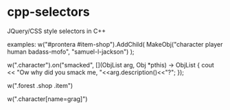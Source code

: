 # cpp-selectors
JQuery/CSS style selectors in C++

examples:
w("#prontera #item-shop").AddChild( MakeObj<Character>("character player human badass-mofo", "samuel-l-jackson") );

w(".character").on("smacked", [](ObjList arg, Obj *pthis) -> ObjList {
			cout << "Ow why did you smack me, "<<arg.description()<<"?";
		});
  
w(".forest .shop .item")

w(".character[name=grag]")
